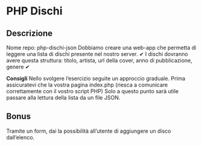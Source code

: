 # PHP Dischi
## Descrizione
Nome repo: php-dischi-json
Dobbiamo creare una web-app che permetta di leggere una lista di dischi presente nel nostro server. ✔
I dischi dovranno avere questa struttura: titolo, artista, url della cover, anno di pubblicazione, genere ✔

**Consigli**
Nello svolgere l’esercizio seguite un approccio graduale.
Prima assicuratevi che la vostra pagina index.php (riesca a comunicare correttamente con il vostro script PHP)
Solo a questo punto sarà utile passare alla lettura della lista da un file JSON.

## Bonus
Tramite un form, dai la possibilità all’utente di aggiungere un disco dall’elenco.